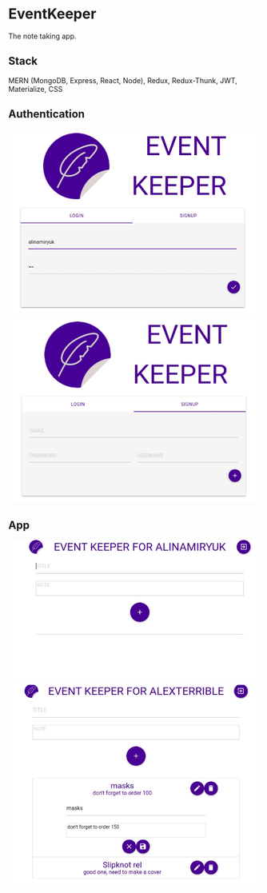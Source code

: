 # EventKeeper
The note taking app.

## Stack
MERN (MongoDB, Express, React, Node), Redux, Redux-Thunk, JWT, Materialize, CSS

## Authentication
![screenshot](./frontend/public/images/login.jpg)
![screenshot](./frontend/public/images/signup.jpg)

## App
![screenshot](./frontend/public/images/clean.jpg)
![screenshot](./frontend/public/images/edit.jpg)

